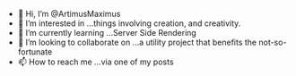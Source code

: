 - 👋 Hi, I’m @ArtimusMaximus
- 👀 I’m interested in ...things involving creation, and creativity.
- 🌱 I’m currently learning ...Server Side Rendering
- 💞️ I’m looking to collaborate on ...a utility project that benefits the not-so-fortunate
- 📫 How to reach me ...via one of my posts

<!---
ArtimusMaximus/ArtimusMaximus is a ✨ special ✨ repository because its `README.md` (this file) appears on your GitHub profile.
You can click the Preview link to take a look at your changes.
--->

